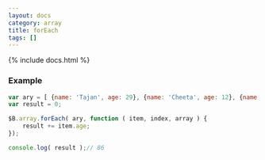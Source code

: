 ```yaml
---
layout: docs
category: array
title: forEach
tags: []
---
```


{% include docs.html %}

### Example
```js
var ary = [ {name: 'Tajan', age: 29}, {name: 'Cheeta', age: 12}, {name: 'Jane', age: 45} ];
var result = 0;

$B.array.forEach( ary, function ( item, index, array ) {
    result += item.age;
}); 

console.log( result );// 86
```